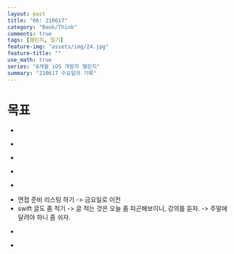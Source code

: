 ```yaml
---
layout: post
title: "06: 210617"
category: "Book/Think"
comments: true
tags: [챌린지, 일기]
feature-img: "assets/img/24.jpg"
feature-title: ""
use_math: true
series: "6개월 iOS 개발자 챌린지"
summary: "210617 수요일의 기록"
---
```




# 목표
* ~~~8시 기상~~~
* ~~~머리 정리~~~
* ~~~알고리즘 정렬, 탐색 한번 더 읽기~~~
* ~~~시험~~~
* ~~~소융방 한번 다 읽기~~~
* 면접 준비 리스팅 하기 -> 금요일로 이전
* swift 글도 좀 적기 -> 글 적는 것은 오늘 좀 피곤해보이니, 강의를 듣자. -> 주말에 달려야 하니 좀 쉬자.
* ~~~log 작성, 배운 내용 글로 작성~~~
* ~~~1일 1 commit~~~
